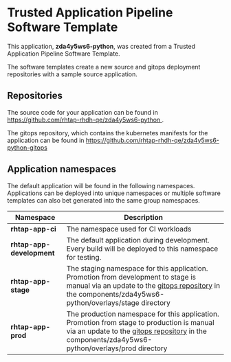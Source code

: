 # Trusted Application Pipeline Software Template

This application, **zda4y5ws6-python**, was created from a Trusted Application Pipeline Software Template.

The software templates create a new source and gitops deployment repositories with a sample source application. 

## Repositories

The source code for your application can be found in [https://github.com/rhtap-rhdh-qe/zda4y5ws6-python ](https://github.com/rhtap-rhdh-qe/zda4y5ws6-python ).
 
The gitops repository, which contains the kubernetes manifests for the application can be found in 
[https://github.com/rhtap-rhdh-qe/zda4y5ws6-python-gitops ](https://github.com/rhtap-rhdh-qe/zda4y5ws6-python-gitops ) 

## Application namespaces 

The default application will be found in the following namespaces. Applications can be deployed into unique namespaces or multiple software templates can also bet generated into the same group namespaces.  

|  Namespace   |  Description   |  
| -------- | -------- |
| **rhtap-app-ci** | The namespace used for CI workloads |
| **rhtap-app-development** | The default application during development. Every build will be deployed to this namespace for testing. |
| **rhtap-app-stage** | The staging namespace for this application. Promotion from development to stage is manual via an update to the [gitops repository](https://github.com/rhtap-rhdh-qe/zda4y5ws6-python-gitops ) in the components/zda4y5ws6-python/overlays/stage directory |
| **rhtap-app-prod** | The production namespace for this application. Promotion from stage to production is manual via an update to the [gitops repository](https://github.com/rhtap-rhdh-qe/zda4y5ws6-python-gitops ) in the components/zda4y5ws6-python/overlays/prod directory |